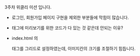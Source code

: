 3주차 위클리 미션 입니다.

- 로그인, 회원가입 페이지 구현을 제외한 부분들에 막힘이 많습니다.

- <meta> 태그에 미리보기를 위한 코드가 다 있는 것 같은데 안되는 이유?

- index.html 의 <section> 태그를 그리드로 설정하였는데, 이미지칸의 크기를 조절하기 힘듭니다.
